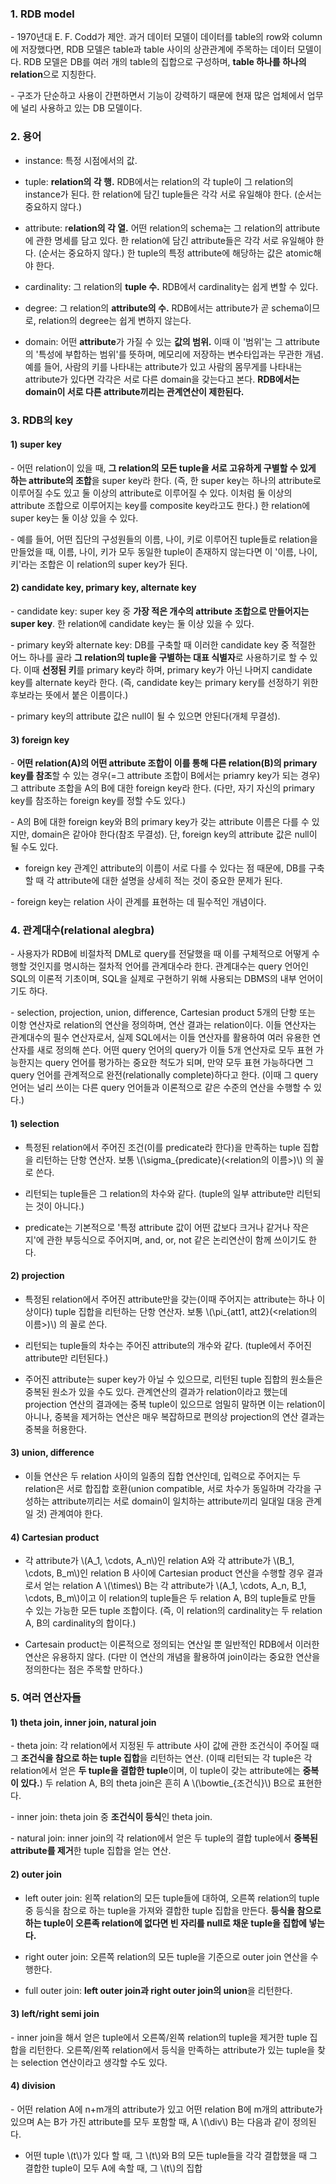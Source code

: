 ### 1. RDB model

\- 1970년대 E. F. Codd가 제안. 과거 데이터 모델이 데이터를 table의 row와 column에 저장했다면, RDB 모델은 table과 table 사이의 상관관계에 주목하는 데이터 모델이다. RDB 모델은 DB를 여러 개의 table의 집합으로 구성하며, **table 하나를 하나의 relation**으로 지칭한다.

\- 구조가 단순하고 사용이 간편하면서 기능이 강력하기 때문에 현재 많은 업체에서 업무에 널리 사용하고 있는 DB 모델이다.


### 2. 용어

- instance: 특정 시점에서의 값. 

- tuple: **relation의 각 행.** RDB에서는 relation의 각 tuple이 그 relation의 instance가 된다. 한 relation에 담긴 tuple들은 각각 서로 유일해야 한다. (순서는 중요하지 않다.)

- attribute: r**elation의 각 열.** 어떤 relation의 schema는 그 relation의 attribute에 관한 명세를 담고 있다. 한 relation에 담긴 attribute들은 각각 서로 유일해야 한다. (순서는 중요하지 않다.) 한 tuple의 특정 attribute에 해당하는 값은 atomic해야 한다.

- cardinality: 그 relation의 **tuple 수.** RDB에서 cardinality는 쉽게 변할 수 있다.

- degree: 그 relation의 **attribute의 수.** RDB에서는 attribute가 곧 schema이므로, relation의 degree는 쉽게 변하지 않는다.

- domain: 어떤 **attribute**가 가질 수 있는 **값의 범위.** 이때 이 '범위'는 그 attribute의 '특성에 부합하는 범위'를 뜻하며, 메모리에 저장하는 변수타입과는 무관한 개념. 예를 들어, 사람의 키를 나타내는 attribute가 있고 사람의 몸무게를 나타내는 attribute가 있다면 각각은 서로 다른 domain을 갖는다고 본다. **RDB에서는 domain이 서로 다른 attribute끼리는 관계연산이 제한된다.**



### 3. RDB의 key

#### 1) super key

\- 어떤 relation이 있을 때, **그 relation의 모든 tuple을 서로 고유하게 구별할 수 있게 하는 attribute의 조합**을 super key라 한다. (즉, 한 super key는 하나의 attribute로 이루어질 수도 있고 둘 이상의 attribute로 이루어질 수 있다. 이처럼 둘 이상의 attribute 조합으로 이루어지는 key를 composite key라고도 한다.) 한 relation에 super key는 둘 이상 있을 수 있다. 

\- 예를 들어, 어떤 집단의 구성원들의 이름, 나이, 키로 이루어진 tuple들로 relation을 만들었을 때, 이름, 나이, 키가 모두 동일한 tuple이 존재하지 않는다면 이 '이름, 나이, 키'라는 조합은 이 relation의 super key가 된다.

#### 2) candidate key, primary key, alternate key

\- candidate key: super key 중 **가장 적은 개수의 attribute 조합으로 만들어지는 super key**. 한 relation에 candidate key는 둘 이상 있을 수 있다. 

\- primary key와 alternate key: DB를 구축할 때 이러한 candidate key 중 적절한 어느 하나를 골라 **그 relation의 tuple을 구별하는 대표 식별자**로 사용하기로 할 수 있다. 이때 **선정된 키**를 primary key라 하며, primary key가 아닌 나머지 candidate key를 alternate key라 한다. (즉, candidate key는 primary kery를 선정하기 위한 후보라는 뜻에서 붙은 이름이다.)

\- primary key의 attribute 값은 null이 될 수 있으면 안된다(개체 무결성).


#### 3) foreign key

\- **어떤 relation(A)의 어떤 attribute 조합이 이를 통해 다른 relation(B)의 primary key를 참조**할 수 있는 경우(=그 attribute 조합이 B에서는 priamry key가 되는 경우) 그 attribute 조합을 A의 B에 대한 foreign key라 한다. (다만, 자기 자신의 primary key를 참조하는 foreign key를 정할 수도 있다.)

\- A의 B에 대한 foreign key와 B의 primary key가 갖는 attribute 이름은 다를 수 있지만, domain은 같아야 한다(참조 무결성). 단, foreign key의 attribute 값은 null이 될 수도 있다.

- foreign key 관계인 attribute의 이름이 서로 다를 수 있다는 점 때문에, DB를 구축할 때 각 attribute에 대한 설명을 상세히 적는 것이 중요한 문제가 된다.


\- foreign key는 relation 사이 관계를 표현하는 데 필수적인 개념이다.



### 4. 관계대수(relational alegbra)

\- 사용자가 RDB에 비절차적 DML로 query를 전달했을 때 이를 구체적으로 어떻게 수행할 것인지를 명시하는 절차적 언어를 관계대수라 한다. 관계대수는 query 언어인 SQL의 이론적 기초이며, SQL을 실제로 구현하기 위해 사용되는 DBMS의 내부 언어이기도 하다. 

\- selection, projection, union, difference, Cartesian product 5개의 단항 또는 이항 연산자로 relation의 연산을 정의하며, 연산 결과는 relation이다. 이들 연산자는 관계대수의 필수 연산자로서, 실제 SQL에서는 이들 연산자를 활용하여 여러 유용한 연산자를 새로 정의해 쓴다. 어떤 query 언어의 query가 이들 5개 연산자로 모두 표현 가능한지는 query 언어를 평가하는 중요한 척도가 되며, 만약 모두 표현 가능하다면 그 query 언어를 관계적으로 완전(relationally complete)하다고 한다. (이때 그 query 언어는 널리 쓰이는 다른 query 언어들과 이론적으로 같은 수준의 연산을 수행할 수 있다.)


#### 1) selection

- 특정된 relation에서 주어진 조건(이를 predicate라 한다)을 만족하는 tuple 집합을 리턴하는 단항 연산자. 보통 \\(\sigma_{predicate}(\<relation의 이름\>)\\) 의 꼴로 쓴다.

- 리턴되는 tuple들은 그 relation의 차수와 같다. (tuple의 일부 attribute만 리턴되는 것이 아니다.)

- predicate는 기본적으로 '특정 attribute 값이 어떤 값보다 크거나 같거나 작은지'에 관한 부등식으로 주어지며, and, or, not 같은 논리연산이 함께 쓰이기도 한다.


#### 2) projection

- 특정된 relation에서 주어진 attribute만을 갖는(이때 주어지는 attribute는 하나 이상이다) tuple 집합을 리턴하는 단항 연산자. 보통 \\(\pi_{att1, att2}(\<relation의 이름\>)\\) 의 꼴로 쓴다.

- 리턴되는 tuple들의 차수는 주어진 attribute의 개수와 같다. (tuple에서 주어진 attribute만 리턴된다.)

- 주어진 attribute는 super key가 아닐 수 있으므로, 리턴된 tuple 집합의 원소들은 중복된 원소가 있을 수도 있다. 관계연산의 결과가 relation이라고 했는데 projection 연산의 결과에는 중복 tuple이 있으므로 엄밀히 말하면 이는 relation이 아니나, 중복을 제거하는 연산은 매우 복잡하므로 편의상 projection의 연산 결과는 중복을 허용한다.


#### 3) union, difference

- 이들 연산은 두 relation 사이의 일종의 집합 연산인데, 입력으로 주어지는 두 relation은 서로 합집합 호환(union compatible, 서로 차수가 동일하며 각각을 구성하는 attribute끼리는 서로 domain이 일치하는 attribute끼리 일대일 대응 관계일 것) 관계여야 한다.


#### 4) Cartesian product

- 각 attribute가 \\(A_1, \cdots, A_n\\)인 relation A와 각 attribute가 \\(B_1, \cdots, B_m\\)인 relation B 사이에 Cartesian product 연산을 수행할 경우 결과로서 얻는 relation A \\(\times\\) B는 각 attribute가 \\(A_1, \cdots, A_n, B_1, \cdots, B_m\\)이고 이 relation의 tuple들은 두 relation A, B의 tuple들로 만들 수 있는 가능한 모든 tuple 조합이다. (즉, 이 relation의 cardinality는 두 relation A, B의 cardinality의 합이다.)

- Cartesain product는 이론적으로 정의되는 연산일 뿐 일반적인 RDB에서 이러한 연산은 유용하지 않다. (다만 이 연산의 개념을 활용하여 join이라는 중요한 연산을 정의한다는 점은 주목할 만하다.)


### 5. 여러 연산자들

#### 1) theta join, inner join, natural join

\- theta join: 각 relation에서 지정된 두 attribute 사이 값에 관한 조건식이 주어질 때 그 **조건식을 참으로 하는 tuple 집합**을 리턴하는 연산. (이때 리턴되는 각 tuple은 각 relation에서 얻은 **두 tuple을 결합한 tuple**이며, 이 tuple이 갖는 attribute에는 **중복이 있다.**) 두 relation A, B의 theta join은 흔히 A \\(\bowtie_{조건식}\\) B으로 표현한다.

\- inner join: theta join 중 **조건식이 등식**인 theta join.

\- natural join: inner join의 각 relation에서 얻은 두 tuple의 결합 tuple에서 **중복된 attribute를 제거**한 tuple 집합을 얻는 연산.

#### 2) outer join

- left outer join: 왼쪽 relation의 모든 tuple들에 대하여, 오른쪽 relation의 tuple 중 등식을 참으로 하는 tuple을 가져와 결합한 tuple 집합을 만든다. **등식을 참으로 하는 tuple이 오른족 relation에 없다면 빈 자리를 null로 채운 tuple을 집합에 넣는다.**

- right outer join: 오른쪽 relation의 모든 tuple을 기준으로 outer join 연산을 수행한다.

- full outer join: **left outer join과 right outer join의 union**을 리턴한다.

#### 3) left/right semi join

\- inner join을 해서 얻은 tuple에서 오른쪽/왼쪽 relation의 tuple을 제거한 tuple 집합을 리턴한다. 오른쪽/왼쪽 relation에서 등식을 만족하는 attribute가 있는 tuple을 찾는 selection 연산이라고 생각할 수도 있다.


#### 4) division

\- 어떤 relation A에 n+m개의 attribute가 있고 어떤 relation B에 m개의 attribute가 있으며 A는 B가 가진 attribute를 모두 포함할 때, A \\(\div\\) B는 다음과 같이 정의된다.

- 어떤 tuple \\(t\\)가 있다 할 때, 그 \\(t\\)와 B의 모든 tuple들을 각각 결합했을 때 그 결합한 tuple이 모두 A에 속할 때, 그 \\(t\\)의 집합





